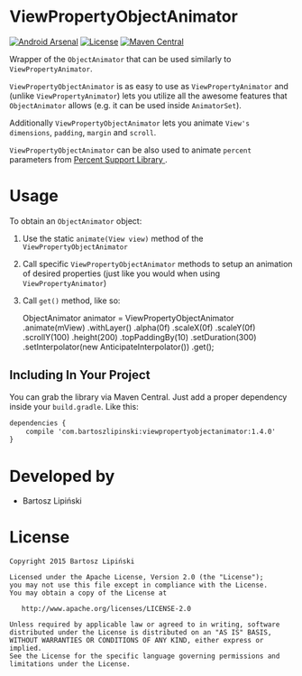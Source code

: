 ViewPropertyObjectAnimator
==================

[![Android Arsenal](https://img.shields.io/badge/Android%20Arsenal-ViewPropertyObjectAnimator-brightgreen.svg?style=flat)](http://android-arsenal.com/details/1/2625)
[![License](https://img.shields.io/github/license/blipinsk/RecyclerViewHeader.svg?style=flat)](https://www.apache.org/licenses/LICENSE-2.0)
[![Maven Central](https://img.shields.io/maven-central/v/com.bartoszlipinski/viewpropertyobjectanimator.svg)](http://gradleplease.appspot.com/#viewpropertyobjectanimator)

Wrapper of the `ObjectAnimator` that can be used similarly to `ViewPropertyAnimator`.

`ViewPropertyObjectAnimator` is as easy to use as `ViewPropertyAnimator` and (unlike `ViewPropertyAnimator`) lets you utilize all the awesome features that `ObjectAnimator` allows (e.g. it can be used inside `AnimatorSet`).

Additionally `ViewPropertyObjectAnimator` lets you animate `View's` `dimensions`, `padding`, `margin` and `scroll`.

`ViewPropertyObjectAnimator` can be also used to animate `percent` parameters from [Percent Support Library ](http://developer.android.com/tools/support-library/features.html#percent).

Usage
=====

To obtain an `ObjectAnimator` object:

  1. Use the static `animate(View view)` method of the `ViewPropertyObjectAnimator`
  2. Call specific `ViewPropertyObjectAnimator` methods to setup an animation of desired properties (just like you would when using `ViewPropertyAnimator`)
  3. Call `get()` method, like so:

        ObjectAnimator animator = ViewPropertyObjectAnimator
                .animate(mView)
                .withLayer()
                .alpha(0f)
                .scaleX(0f)
                .scaleY(0f)
                .scrollY(100)
                .height(200)
                .topPaddingBy(10)
                .setDuration(300)
                .setInterpolator(new AnticipateInterpolator())
                .get();


Including In Your Project
-------------------------
You can grab the library via Maven Central. Just add a proper dependency inside your `build.gradle`. Like this:

```xml
dependencies {
    compile 'com.bartoszlipinski:viewpropertyobjectanimator:1.4.0'
}
```

Developed by
============
 * Bartosz Lipiński

License
=======

    Copyright 2015 Bartosz Lipiński
    
    Licensed under the Apache License, Version 2.0 (the "License");
    you may not use this file except in compliance with the License.
    You may obtain a copy of the License at

       http://www.apache.org/licenses/LICENSE-2.0

    Unless required by applicable law or agreed to in writing, software
    distributed under the License is distributed on an "AS IS" BASIS,
    WITHOUT WARRANTIES OR CONDITIONS OF ANY KIND, either express or implied.
    See the License for the specific language governing permissions and
    limitations under the License.

